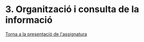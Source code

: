 # 3. Organització i consulta de la informació

[Torna a la presentació de l'assignatura](README.md)

